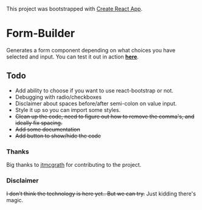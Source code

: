 This project was bootstrapped with [Create React App](https://github.com/facebookincubator/create-react-app).

# Form-Builder

Generates a form component depending on what choices you have selected and input.
You can test it out in action **[here](http://blayneformbuilder.surge.sh/)**.

## Todo

- Add ability to choose if you want to use react-bootstrap or not.
- Debugging with radio/checkboxes
- Disclaimer about spaces before/after semi-colon on value input.
- Style it up so you can import some styles.
- ~~Clean up the code, need to figure out how to remove the comma's, and ideally fix spacing.~~
- ~~Add some documentation~~
- ~~Add button to show/hide the code~~

### Thanks

Big thanks to [jtmcgrath](https://github.com/jtmcgrath) for contributing to the project.

### Disclaimer

~~I don't think the technology is here yet.. But we can try.~~
Just kidding there's magic.
